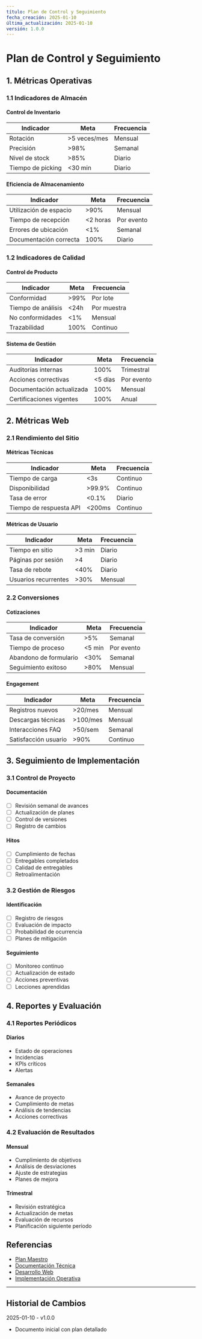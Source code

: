 ```yaml
---
título: Plan de Control y Seguimiento
fecha_creación: 2025-01-10
última_actualización: 2025-01-10
versión: 1.0.0
---
```


# Plan de Control y Seguimiento

## 1. Métricas Operativas

### 1.1 Indicadores de Almacén
#### Control de Inventario
| Indicador | Meta | Frecuencia |
|-----------|------|------------|
| Rotación | >5 veces/mes | Mensual |
| Precisión | >98% | Semanal |
| Nivel de stock | >85% | Diario |
| Tiempo de picking | <30 min | Diario |

#### Eficiencia de Almacenamiento
| Indicador | Meta | Frecuencia |
|-----------|------|------------|
| Utilización de espacio | >90% | Mensual |
| Tiempo de recepción | <2 horas | Por evento |
| Errores de ubicación | <1% | Semanal |
| Documentación correcta | 100% | Diario |

### 1.2 Indicadores de Calidad
#### Control de Producto
| Indicador | Meta | Frecuencia |
|-----------|------|------------|
| Conformidad | >99% | Por lote |
| Tiempo de análisis | <24h | Por muestra |
| No conformidades | <1% | Mensual |
| Trazabilidad | 100% | Continuo |

#### Sistema de Gestión
| Indicador | Meta | Frecuencia |
|-----------|------|------------|
| Auditorías internas | 100% | Trimestral |
| Acciones correctivas | <5 días | Por evento |
| Documentación actualizada | 100% | Mensual |
| Certificaciones vigentes | 100% | Anual |

## 2. Métricas Web

### 2.1 Rendimiento del Sitio
#### Métricas Técnicas
| Indicador | Meta | Frecuencia |
|-----------|------|------------|
| Tiempo de carga | <3s | Continuo |
| Disponibilidad | >99.9% | Continuo |
| Tasa de error | <0.1% | Diario |
| Tiempo de respuesta API | <200ms | Continuo |

#### Métricas de Usuario
| Indicador | Meta | Frecuencia |
|-----------|------|------------|
| Tiempo en sitio | >3 min | Diario |
| Páginas por sesión | >4 | Diario |
| Tasa de rebote | <40% | Diario |
| Usuarios recurrentes | >30% | Mensual |

### 2.2 Conversiones
#### Cotizaciones
| Indicador | Meta | Frecuencia |
|-----------|------|------------|
| Tasa de conversión | >5% | Semanal |
| Tiempo de proceso | <5 min | Por evento |
| Abandono de formulario | <30% | Semanal |
| Seguimiento exitoso | >80% | Mensual |

#### Engagement
| Indicador | Meta | Frecuencia |
|-----------|------|------------|
| Registros nuevos | >20/mes | Mensual |
| Descargas técnicas | >100/mes | Mensual |
| Interacciones FAQ | >50/sem | Semanal |
| Satisfacción usuario | >90% | Continuo |

## 3. Seguimiento de Implementación

### 3.1 Control de Proyecto
#### Documentación
- [ ] Revisión semanal de avances
- [ ] Actualización de planes
- [ ] Control de versiones
- [ ] Registro de cambios

#### Hitos
- [ ] Cumplimiento de fechas
- [ ] Entregables completados
- [ ] Calidad de entregables
- [ ] Retroalimentación

### 3.2 Gestión de Riesgos
#### Identificación
- [ ] Registro de riesgos
- [ ] Evaluación de impacto
- [ ] Probabilidad de ocurrencia
- [ ] Planes de mitigación

#### Seguimiento
- [ ] Monitoreo continuo
- [ ] Actualización de estado
- [ ] Acciones preventivas
- [ ] Lecciones aprendidas

## 4. Reportes y Evaluación

### 4.1 Reportes Periódicos
#### Diarios
- Estado de operaciones
- Incidencias
- KPIs críticos
- Alertas

#### Semanales
- Avance de proyecto
- Cumplimiento de metas
- Análisis de tendencias
- Acciones correctivas

### 4.2 Evaluación de Resultados
#### Mensual
- Cumplimiento de objetivos
- Análisis de desviaciones
- Ajuste de estrategias
- Planes de mejora

#### Trimestral
- Revisión estratégica
- Actualización de metas
- Evaluación de recursos
- Planificación siguiente período

## Referencias
- [Plan Maestro](../00_plan_maestro.md)
- [Documentación Técnica](01_documentacion_tecnica.md)
- [Desarrollo Web](02_desarrollo_web.md)
- [Implementación Operativa](03_implementacion_operativa.md)

---
## Historial de Cambios
2025-01-10 - v1.0.0
- Documento inicial con plan detallado